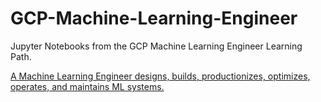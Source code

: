 # GCP-Machine-Learning-Engineer

Jupyter Notebooks from the GCP Machine Learning Engineer Learning Path.

[A Machine Learning Engineer designs, builds, productionizes, optimizes, operates, and maintains ML systems.](https://www.cloudskillsboost.google/paths/17)
